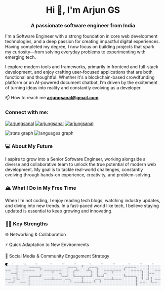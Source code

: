 <h1 align="center">Hi 👋, I'm Arjun GS</h1>
<h3 align="center">A passionate software engineer from India</h3>


I'm a Software Engineer with a strong foundation in core web development technologies, and a deep passion for creating impactful digital experiences. Having completed my degree, I now focus on building projects that spark my curiosity—from solving everyday problems to experimenting with emerging tech.

I explore modern tools and frameworks, primarily in frontend and full-stack development, and enjoy crafting user-focused applications that are both functional and thoughtful. Whether it's a blockchain-based crowdfunding platform or an AI-powered document chatbot, I’m driven by the excitement of turning ideas into reality and constantly evolving as a developer.

📫 How to reach me **arjungsanal@gmail.com**
<h3 align="left">Connect with me:</h3>
<p align="left">
<a href="https://linkedin.com/in/arjungsanal" target="blank"><img align="center" src="https://raw.githubusercontent.com/rahuldkjain/github-profile-readme-generator/master/src/images/icons/Social/linked-in-alt.svg" alt="arjungsanal" height="30" width="40" /></a>
<a href="https://instagram.com/arjungsanal" target="blank"><img align="center" src="https://raw.githubusercontent.com/rahuldkjain/github-profile-readme-generator/master/src/images/icons/Social/instagram.svg" alt="arjungsanal" height="30" width="40" /></a>
<a href="https://www.hackerrank.com/arjungsanal" target="blank"><img align="center" src="https://raw.githubusercontent.com/rahuldkjain/github-profile-readme-generator/master/src/images/icons/Social/hackerrank.svg" alt="arjungsanal" height="30" width="40" /></a>
</p>
<div align="left">
  <img src="https://github-readme-stats.vercel.app/api?username=arjungsanal&hide_title=false&hide_rank=false&show_icons=true&include_all_commits=true&count_private=true&disable_animations=false&theme=dracula&locale=en&hide_border=false&order=1" height="150" alt="stats graph"  />
  <img src="https://github-readme-stats.vercel.app/api/top-langs?username=arjungsanal&locale=en&hide_title=false&layout=compact&card_width=320&langs_count=5&theme=dracula&hide_border=false&order=2" height="150" alt="languages graph"  />
</div>

###

### 💻 About My Future
I aspire to grow into a Senior Software Engineer, working alongside a diverse and collaborative team to unlock the true potential of modern web development. My goal is to tackle real-world challenges, constantly evolving through hands-on experience, creativity, and problem-solving.

### 🏔 What I Do in My Free Time
When I’m not coding, I enjoy reading tech blogs, watching industry updates, and diving into new trends. In a fast-paced world like tech, I believe staying updated is essential to keep growing and innovating.

### 💪🏽 Key Strengths
🌐 Networking & Collaboration

⚡ Quick Adaptation to New Environments

📣 Social Media & Community Engagement Strategy

<picture>
  <source media="(prefers-color-scheme: dark)" srcset="https://raw.githubusercontent.com/arjungsanal/arjungsanal/output/pacman-contribution-graph-dark.svg">
  <source media="(prefers-color-scheme: light)" srcset="https://raw.githubusercontent.com/arjungsanal/arjungsanal/output/pacman-contribution-graph.svg">
  <img alt="pacman contribution graph" src="https://raw.githubusercontent.com/arjungsanal/arjungsanal/output/pacman-contribution-graph.svg">
</picture>

###


<!---
arjungsanal/arjungsanal is a ✨ special ✨ repository because its `README.md` (this file) appears on your GitHub profile.
You can click the Preview link to take a look at your changes.
--->

